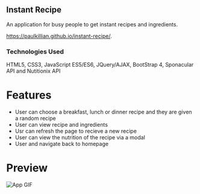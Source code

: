 ## Instant Recipe

An application for busy people to get instant recipes and ingredients.

https://paulkillian.github.io/instant-recipe/.

### Technologies Used

HTML5, CSS3, JavaScript ES5/ES6, JQuery/AJAX, BootStrap 4, 
Sponacular API and Nutitionix API

# Features

- User can choose a breakfast, lunch or dinner recipe and they are given a random recipe
- User can view recipe and ingredients
- Usr can refresh the page to recieve a new recipe
- User can view the nutrition of the recipe via a modal
- User and navigate back to homepage

# Preview

![App GIF](https://github.com/PaulKillian/instant-recipe/blob/master/app%20demo.gif)

